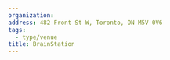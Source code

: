 ```yaml
---
organization:
address: 482 Front St W, Toronto, ON M5V 0V6
tags:
  - type/venue
title: BrainStation
---
```

